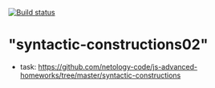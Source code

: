 [![Build status](https://ci.appveyor.com/api/projects/status/t6874m2j76j2s6ki?svg=true)](https://ci.appveyor.com/project/anikolaevski/syntactic-constructions02)

"syntactic-constructions02" 
=============================
- task: https://github.com/netology-code/js-advanced-homeworks/tree/master/syntactic-constructions